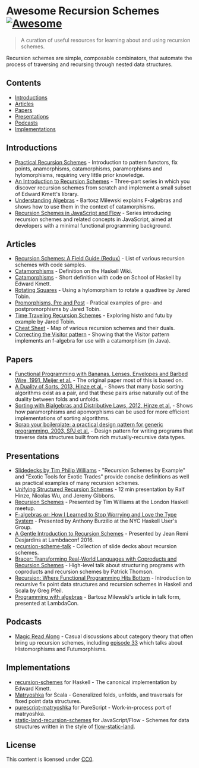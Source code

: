 # Awesome Recursion Schemes [![Awesome](https://cdn.rawgit.com/sindresorhus/awesome/d7305f38d29fed78fa85652e3a63e154dd8e8829/media/badge.svg)](https://github.com/sindresorhus/awesome)

> A curation of useful resources for learning about and using recursion schemes.

Recursion schemes are simple, composable combinators, that automate the process of traversing and recursing through nested data structures.


## Contents

- [Introductions](#introductions)
- [Articles](#articles)
- [Papers](#papers)
- [Presentations](#presentations)
- [Podcasts](#podcasts)
- [Implementations](#implementations)


## Introductions

- [Practical Recursion Schemes](https://jtobin.io/practical-recursion-schemes) -
  Introduction to pattern functors, fix points, anamorphisms, catamorphisms,
  paramorphisms and hylomorphisms, requiring very little prior knowledge.
- [An Introduction to Recursion Schemes](http://blog.sumtypeofway.com/an-introduction-to-recursion-schemes/) -
  Three-part series in which you discover recursion schemes from scratch and
  implement a small subset of Edward Kmett's library.
- [Understanding Algebras](https://www.schoolofhaskell.com/user/bartosz/understanding-algebras) -
  Bartosz Milewski explains F-algebras and shows how to use them in the context of
  catamorphisms.
- [Recursion Schemes in JavaScript and Flow](https://medium.com/@JosephJnk/recursion-schemes-in-javascript-and-flow-with-static-land-recursision-schemes-97cf10599fb7) -
  Series introducing recursion schemes and related concepts in JavaScript,
  aimed at developers with a minimal functional programming background.

## Articles

- [Recursion Schemes: A Field Guide (Redux)](http://comonad.com/reader/2009/recursion-schemes/) -
  List of various recursion schemes with code samples.
- [Catamorphisms](https://wiki.haskell.org/Catamorphisms) - Definition on the Haskell Wiki.
- [Catamorphisms](https://www.schoolofhaskell.com/user/edwardk/recursion-schemes/catamorphisms) -
  Short definition with code on School of Haskell by Edward Kmett.
- [Rotating Squares](https://jtobin.io/rotating-squares) - Using a hylomorphism to rotate a quadtree by Jared Tobin.
- [Promorphisms, Pre and Post](https://jtobin.io/promorphisms-pre-post) - Pratical examples of pre- and postpromorphisms by Jared Tobin.
- [Time Traveling Recursion Schemes](https://jtobin.io/time-traveling-recursion) - Exploring histo and futu by example by Jared Tobin.
- [Cheat Sheet](https://github.com/sellout/recursion-scheme-talk/blob/master/cheat%20sheet.pdf) - Map of various recursion schemes and their duals.
- [Correcting the Visitor pattern](http://logji.blogspot.co.uk/2012/02/correcting-visitor-pattern.html) - Showing that the Visitor pattern implements an f-algebra for use with a catamorphism (in Java).

## Papers

- [Functional Programming with Bananas, Lenses, Envelopes and Barbed Wire, 1991, Meijer et al.](http://maartenfokkinga.github.io/utwente/mmf91m.pdf) -
  The original paper most of this is based on.
- [A Duality of Sorts, 2013, Hinze et al.](http://www.cs.ox.ac.uk/ralf.hinze/publications/Sorting.pdf) -
  Shows that many basic sorting algorithms exist as a pair, and that these pairs
  arise naturally out of the duality between folds and unfolds.
- [Sorting with Bialgebras and Distributive Laws, 2012, Hinze et al.](http://www.cs.ox.ac.uk/people/daniel.james/sorting/sorting.pdf) -
  Shows how paramorphisms and apomorphisms can be used for more efficient
  implementations of sorting algorithms.
- [Scrap your boilerplate: a practical design pattern for generic programming, 2003, SPJ et al.](http://research.microsoft.com/en-us/um/people/simonpj/Papers/hmap/hmap.ps) -
  Design pattern for writing programs that traverse data structures built from rich mutually-recursive data types.

## Presentations

- [Slidedecks by Tim Philip Williams](http://www.timphilipwilliams.com/slides.html) -
  "Recursion Schemes by Example" and "Exotic Tools for Exotic Trades" provide
  concise definitions as well as practical examples of many recursion schemes.
- [Unifying Structured Recursion Schemes](https://www.youtube.com/watch?v=9EGYSb9vov8) -
  12 min presentation by Ralf Hinze, Nicolas Wu, and Jeremy Gibbons.
- [Recursion Schemes](https://www.youtube.com/watch?v=Zw9KeP3OzpU) -
  Presented by Tim Williams at the London Haskell meetup.
- [F-algebras or: How I Learned to Stop Worrying and Love the Type System](https://www.youtube.com/watch?v=PK4SOaAGVfg) -
  Presented by Anthony Burzillo at the NYC Haskell User's Group.
- [A Gentle Introduction to Recursion Schemes](https://www.youtube.com/watch?v=i5A2Amfcir8) -
  Presented by Jean Remi Desjardins at Lambdaconf 2016.
- [recursion-scheme-talk](https://github.com/sellout/recursion-scheme-talk) - Collection of slide decks about recursion schemes.
- [Bracer: Transforming Real-World Languages with Coproducts and Recursion Schemes](https://www.youtube.com/watch?v=5Kr7IykGMzU) - High-level talk about structuring programs with coproducts and recursion schemes by Patrick Thomson.
- [Recursion: Where Functional Programming Hits Bottom](https://www.youtube.com/watch?v=24UoRaoKLjM) - Introduction to recursive fix point data structures and recursion schemes in Haskell and Scala by Greg Pfeil.
- [Programming with algebras](https://www.youtube.com/watch?v=-98fR9VmLbQ) - Bartosz Milewski's article in talk form, presented at LambdaCon.

## Podcasts

- [Magic Read Along](http://www.magicreadalong.com/) - Casual discussions about
  category theory that often bring up recursion schemes, including [episode
  33](http://www.magicreadalong.com/episode/33) which talks about Histomorphisms
  and Futumorphisms.

## Implementations

- [recursion-schemes](https://github.com/ekmett/recursion-schemes/) for
  Haskell - The canonical implementation by Edward Kmett.
- [Matryoshka](https://github.com/slamdata/matryoshka) for Scala -
  Generalized folds, unfolds, and traversals for fixed point data structures.
- [purescript-matryoshka](https://github.com/slamdata/purescript-matryoshka) for PureScript -
  Work-in-process port of matryoshka.
- [static-land-recursion-schemes](https://github.com/JosephJNK/static-land-recursion-schemes) for JavaScript/Flow -
  Schemes for data structures written in the style of [flow-static-land](https://github.com/gcanti/flow-static-land).

## License

This content is licensed
under [CC0](https://creativecommons.org/publicdomain/zero/1.0/).
